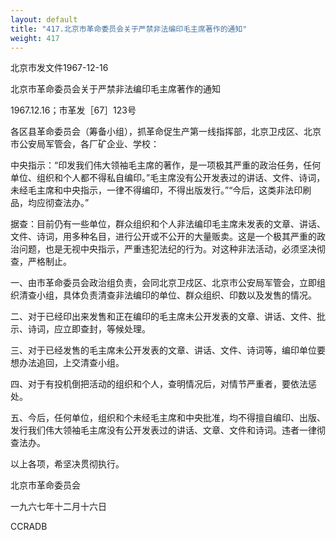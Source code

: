 ```yaml
---
layout: default
title: "417.北京市革命委员会关于严禁非法编印毛主席著作的通知"
weight: 417
---
```


北京市发文件1967-12-16

北京市革命委员会关于严禁非法编印毛主席著作的通知

1967.12.16；市革发［67］123号

各区县革命委员会（筹备小组），抓革命促生产第一线指挥部，北京卫戍区、北京市公安局军管会，各厂矿企业、学校：

中央指示：“印发我们伟大领袖毛主席的著作，是一项极其严重的政治任务，任何单位、组织和个人都不得私自编印。”毛主席没有公开发表过的讲话、文件、诗词，未经毛主席和中央指示，一律不得编印，不得出版发行。”“今后，这类非法印刷品，均应彻查法办。”

据查：目前仍有一些单位，群众组织和个人非法编印毛主席未发表的文章、讲话、文件、诗词，用多种名目，进行公开或不公开的大量贩卖。这是一个极其严重的政治问题，也是无视中央指示，严重违犯法纪的行为。对这种非法活动，必须坚决彻查，严格制止。

一、由市革命委员会政治组负责，会同北京卫戍区、北京市公安局军管会，立即组织清查小组，具体负责清查非法编印的单位、群众组织、印数以及发售的情况。

二、对于已经印出来发售和正在编印的毛主席未公开发表的文章、讲话、文件、批示、诗词，应立即查封，等候处理。

三、对于已经发售的毛主席未公开发表的文章、讲话、文件、诗词等，编印单位要想办法追回，上交清查小组。

四、对于有投机倒把活动的组织和个人，查明情况后，对情节严重者，要依法惩处。

五、今后，任何单位，组织和个未经毛主席和中央批准，均不得擅自编印、出版、发行我们伟大领袖毛主席没有公开发表过的讲话、文章、文件和诗词。违者一律彻查法办。

以上各项，希坚决贯彻执行。

北京市革命委员会

一九六七年十二月十六日

CCRADB

